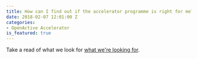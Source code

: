 ```yaml
---
title: How can I find out if the accelerator programme is right for me?
date: 2018-02-07 12:01:00 Z
categories:
- OpenActive Accelerator
is_featured: true
---
```


Take a read of what we look for [what we're looking for](https://docs.google.com/document/d/1o06BCIxYRc1-7vQy4z6N7RL7ebw5kj8QaAkLb4v-8og/edit).
